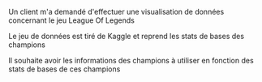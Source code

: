 Un client m'a demandé d'effectuer une visualisation de données concernant le jeu League Of Legends

Le jeu de données est tiré de Kaggle et reprend les stats de bases des champions

Il souhaite avoir les informations des champions à utiliser en fonction des stats de bases de ces champions 
